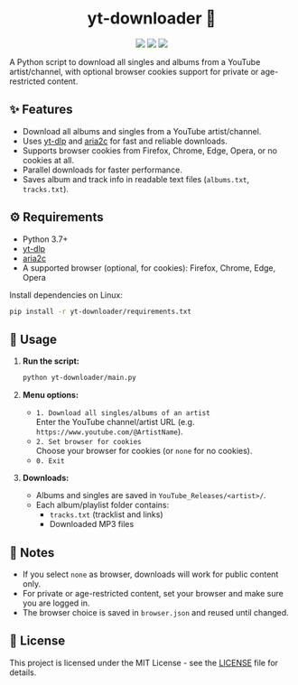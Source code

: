 <div align="center">


# yt-downloader 🎵
![](https://img.shields.io/github/last-commit/Pako3549/yt-downloader?&style=for-the-badge&color=8272a4&logoColor=D9E0EE&labelColor=292324)
![](https://img.shields.io/github/stars/Pako3549/yt-downloader?style=for-the-badge&logo=polestar&color=FFB1C8&logoColor=D9E0EE&labelColor=292324)
![](https://img.shields.io/github/repo-size/Pako3549/yt-downloader?color=CAC992&label=SIZE&logo=files&style=for-the-badge&logoColor=D9E0EE&labelColor=292324)

</div>

A Python script to download all singles and albums from a YouTube artist/channel, with optional browser cookies support for private or age-restricted content.

## ✨ Features

- Download all albums and singles from a YouTube artist/channel.
- Uses [yt-dlp](https://github.com/yt-dlp/yt-dlp) and [aria2c](https://aria2.github.io/) for fast and reliable downloads.
- Supports browser cookies from Firefox, Chrome, Edge, Opera, or no cookies at all.
- Parallel downloads for faster performance.
- Saves album and track info in readable text files (`albums.txt`, `tracks.txt`).

## ⚙️ Requirements

- Python 3.7+
- [yt-dlp](https://github.com/yt-dlp/yt-dlp)
- [aria2c](https://aria2.github.io/)
- A supported browser (optional, for cookies): Firefox, Chrome, Edge, Opera

Install dependencies on Linux:
```sh
pip install -r yt-downloader/requirements.txt
```

## 🚀 Usage

1. **Run the script:**
   ```sh
   python yt-downloader/main.py
   ```

2. **Menu options:**
   - `1. Download all singles/albums of an artist`  
     Enter the YouTube channel/artist URL (e.g. `https://www.youtube.com/@ArtistName`).
   - `2. Set browser for cookies`  
     Choose your browser for cookies (or `none` for no cookies).
   - `0. Exit`

3. **Downloads:**
   - Albums and singles are saved in `YouTube_Releases/<artist>/`.
   - Each album/playlist folder contains:
     - `tracks.txt` (tracklist and links)
     - Downloaded MP3 files

## 📝 Notes

- If you select `none` as browser, downloads will work for public content only.
- For private or age-restricted content, set your browser and make sure you are logged in.
- The browser choice is saved in `browser.json` and reused until changed.

## 📄 License

This project is licensed under the MIT License - see the [LICENSE](LICENSE) file for details.